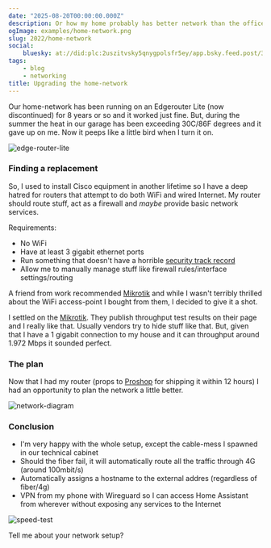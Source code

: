 ```yaml
---
date: "2025-08-20T00:00:00.000Z"
description: Or how my home probably has better network than the office.
ogImage: examples/home-network.png
slug: 2022/home-network
social:
    bluesky: at://did:plc:2uszitvsky5qnygpolsfr5ey/app.bsky.feed.post/3lwyi4jt3zr2z
tags:
    - blog
    - networking
title: Upgrading the home-network
---
```

Our home-network has been running on an Edgerouter Lite (now discontinued) for 8 years or so and it worked just fine. But, during the summer the heat in our garage has been exceeding 30C/86F degrees and it gave up on me. Now it peeps like a little bird when I turn it on.

![edge-router-lite](edge-router-lite-borked.png)

### Finding a replacement

So, I used to install Cisco equipment in another lifetime so I have a deep hatred for routers that attempt to do both WiFi and wired Internet. My router should route stuff, act as a firewall and _maybe_ provide basic network services.

Requirements:

- No WiFi
- Have at least 3 gigabit ethernet ports
- Run something that doesn't have a horrible [security track record](https://www.cvedetails.com/vulnerability-list.php?vendor_id=12508&product_id=23641)
- Allow me to manually manage stuff like firewall rules/interface settings/routing

A friend from work recommended [Mikrotik](https://mikrotik.com) and while I wasn't terribly thrilled about the WiFi access-point I bought from them, I decided to give it a shot.

I settled on the [Mikrotik](https://mikrotik.com/product/RB750Gr3). They publish throughput test results on their page and I really like that. Usually vendors try to hide stuff like that. But, given that I have a 1 gigabit connection to my house and it can throughput around 1.972 Mbps it sounded perfect.

### The plan

Now that I had my router (props to [Proshop](https://www.proshop.dk) for shipping it within 12 hours) I had an opportunity to plan the network a little better.

![network-diagram](network-architecture.png)

### Conclusion

- I'm very happy with the whole setup, except the cable-mess I spawned in our technical cabinet
- Should the fiber fail, it will automatically route all the traffic through 4G (around 100mbit/s)
- Automatically assigns a hostname to the external addres (regardless of fiber/4g)
- VPN from my phone with Wireguard so I can access Home Assistant from wherever without exposing any services to the Internet

![speed-test](speed-test.png)

Tell me about your network setup?
